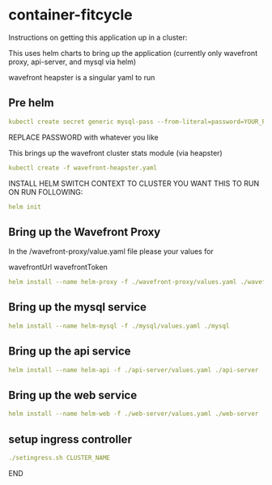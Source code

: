 # container-fitcycle

Instructions on getting this application up in a cluster:

This uses helm charts to bring up the application
(currently only wavefront proxy, api-server, and mysql via helm)

wavefront heapster is a singular yaml to run

## Pre helm

```yaml
kubectl create secret generic mysql-pass --from-literal=password=YOUR_PASSWORD
```

REPLACE PASSWORD with whatever you like

This brings up the wavefront cluster stats module (via heapster)

```yaml
kubectl create -f wavefront-heapster.yaml
```

INSTALL HELM 
SWITCH CONTEXT TO CLUSTER YOU WANT THIS TO RUN ON
RUN FOLLOWING:

```yaml
helm init
```
 
## Bring up the Wavefront Proxy

In the /wavefront-proxy/value.yaml file please your values for

wavefrontUrl
wavefrontToken

```yaml
helm install --name helm-proxy -f ./wavefront-proxy/values.yaml ./wavefront-proxy 
```

## Bring up the mysql service

```yaml
helm install --name helm-mysql -f ./mysql/values.yaml ./mysql
```

## Bring up the api service

```yaml
helm install --name helm-api -f ./api-server/values.yaml ./api-server
```

## Bring up the web service

```yaml
helm install --name helm-web -f ./web-server/values.yaml ./web-server
```

## setup ingress controller

```yaml
./setingress.sh CLUSTER_NAME
```
END
